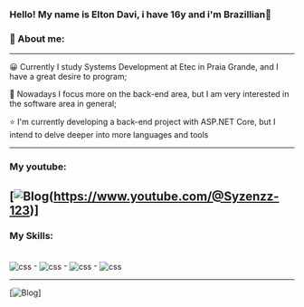 ### Hello! My name is Elton Davi, i have 16y and i'm Brazillian👋
### 🫡 About me: 
------
😀 Currently I study Systems Development at Etec in Praia Grande, and I have a great desire to program;

🚀 Nowadays I focus more on the back-end area, but I am very interested in the software area in general;

⭐ I'm currently developing a back-end project with ASP.NET Core, but I intend to delve deeper into more languages ​​and tools

-----
### My youtube: 
[![Blog](https://img.shields.io/badge/Made%20with-Bash-1f425f.svg
)(https://www.youtube.com/@Syzenzz-123)]
--------

### My Skills: 
<div style="display: inline_block"><br/>
<img align="center" alt="css" src="https://img.shields.io/badge/.NET-5C2D91?style=for-the-badge&logo=.net&logoColor=white"/>
-
<img align="center" alt="css" src="https://img.shields.io/badge/C%23-239120?style=for-the-badge&logo=c-sharp&logoColor=white"/>
-
<img align="center" alt="css" src="https://img.shields.io/badge/JavaScript-F7DF1E?style=for-the-badge&logo=javascript&logoColor=black"/>
-
<img align="center" alt="css" src="https://img.shields.io/badge/Vue.js-35495E?style=for-the-badge&logo=vue.js&logoColor=4FC08D"/>

</div>

--------

[![Blog](https://github-readme-stats.vercel.app/api/top-langs/?username=syzenzzw&theme=blue-green)]
